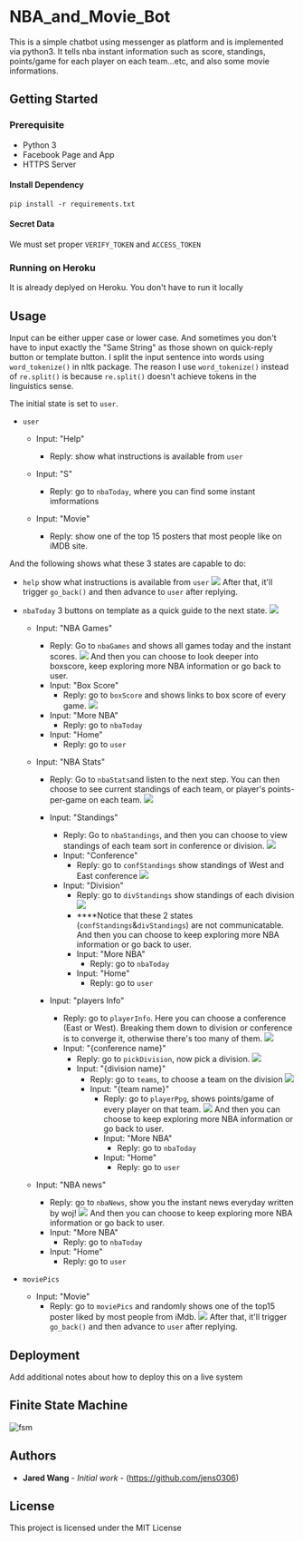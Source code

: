 # NBA_and_Movie_Bot

This is a simple chatbot using messenger as platform and is implemented via python3. It tells nba instant information such as score, standings, points/game for each player on each team...etc, and also some movie informations.

## Getting Started
### Prerequisite
* Python 3
* Facebook Page and App
* HTTPS Server

#### Install Dependency
```
pip install -r requirements.txt
```

#### Secret Data
We must set proper `VERIFY_TOKEN` and `ACCESS_TOKEN`

### Running on Heroku
It is already deplyed on Heroku. You don't have to run it locally

<!-- ### Running locally
#### Run the server
```
python3 app.py
```
#### Run ngrok
I use `ngrok` as http server,
```
ngrok http 5000
```
and then copy the https url and paste it to your webhook verification page. -->

## Usage
Input can be either upper case or lower case. And sometimes you don't have to input exactly the "Same String" as those shown on quick-reply button or template button. I split the input sentence into words using `word_tokenize()` in nltk package. The reason I use `word_tokenize()` instead of `re.split()` is because `re.split()` doesn't achieve tokens in the linguistics sense.

The initial state is set to `user`.
* `user`
	* Input: "Help"
		* Reply: show what instructions is available from `user`

	* Input: "S"
		* Reply: go to `nbaToday`, where you can find some instant imformations

    * Input: "Movie"
        * Reply: show one of the top 15 posters that most people like on iMDB site.

And the following shows what these 3 states are capable to do:
* `help`
    show what instructions is available from `user`
    ![](./img/help.png)
    After that, it'll trigger `go_back()` and then advance to `user` after replying.

* `nbaToday`
    3 buttons on template as a quick guide to the next state.
    ![](./img/nbaToday.png)
    * Input: "NBA Games"
        * Reply: Go to `nbaGames` and shows all games today and the instant scores.
        ![](./img/nbaGames.png)
        And then you can choose to look deeper into boxscore, keep exploring more NBA information or go back to user.
        * Input: "Box Score"
            * Reply: go to `boxScore` and shows links to box score of every game.
            ![](./img/boxScore.png)
        * Input: "More NBA"
            * Reply: go to `nbaToday`
        * Input: "Home"
            * Reply: go to `user`

    * Input: "NBA Stats"
        * Reply: Go to `nbaStats`and listen to the next step. You can then choose to see current standings of each team, or player's points-per-game on each team.
        ![](./img/nbaStats.png)
        * Input: "Standings"
            * Reply: Go to `nbaStandings`, and then you can choose to view standings of each team sort in conference or division.
            ![](./img/nbaStandings.png)
            * Input: "Conference"
                * Reply: go to `confStandings` show standings of West and East conference
                ![](./img/confStandings.png)
            * Input: "Division"
                * Reply: go to `divStandings` show standings of each division
                ![](./img/divStandings.png)
                * ****Notice that these 2 states (`confStandings`&`divStandings`) are not communicatable.
                And then you can choose to keep exploring more NBA information or go back to user.
                * Input: "More NBA"
                    * Reply: go to `nbaToday`
                * Input: "Home"
                    * Reply: go to `user`
            
        * Input: "players Info"
            * Reply: go to `playerInfo`. Here you can choose a conference (East or West). Breaking them down to division or conference is to converge it, otherwise there's too many of them.
            ![](./img/playerInfo.png)
            * Input: "{conference name}"
                * Reply: go to `pickDivision`, now pick a division.
                ![](./img/pickDivision.png)
                * Input: "{division name}"
                    * Reply: go to `teams`, to choose a team on the division
                    ![](./img/teams.png)
                    * Input: "{team name}"
                        * Reply: go to `playerPpg`, shows points/game of every player on that team.
                        ![](./img/playerPpg.png)
                        And then you can choose to keep exploring more NBA information or go back to user.
                        * Input: "More NBA"
                            * Reply: go to `nbaToday`
                        * Input: "Home"
                            * Reply: go to `user`

    * Input: "NBA news"
        * Reply: go to `nbaNews`, show you the instant news everyday written by woj!
        ![](./img/nbaNews.png)
        And then you can choose to keep exploring more NBA information or go back to user.
        * Input: "More NBA"
            * Reply: go to `nbaToday`
        * Input: "Home"
            * Reply: go to `user`

* `moviePics`
    * Input: "Movie"
        * Reply: go to `moviePics` and randomly shows one of the top15 poster liked by most people from iMdb.
        ![](./img/moviePics.png)
        After that, it'll trigger `go_back()` and then advance to `user` after replying.

## Deployment
Add additional notes about how to deploy this on a live system

## Finite State Machine
![fsm](./img/fsm.png)



## Authors

* **Jared Wang** - *Initial work* - (https://github.com/jens0306)


## License

This project is licensed under the MIT License
